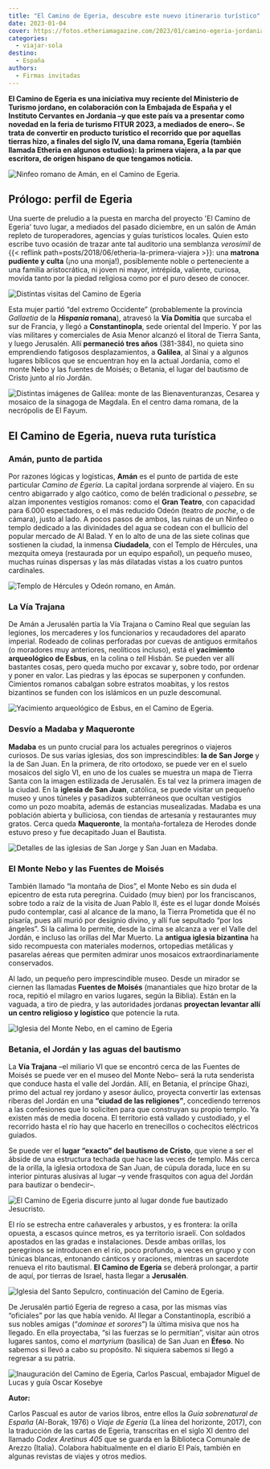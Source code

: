```yaml
---
title: "El Camino de Egeria, descubre este nuevo itinerario turístico"
date: 2023-01-04
cover: https://fotos.etheriamagazine.com/2023/01/camino-egeria-jordania.jpg
categories: 
  - viajar-sola
destino: 
  - España
authors: 
  - Firmas invitadas
---
```


**El Camino de Egeria es una iniciativa muy reciente del Ministerio de Turismo jordano, 
en colaboración con la Embajada de España y el Instituto Cervantes en Jordania –y que 
este país va a presentar como novedad en la feria de turismo FITUR 2023, a mediados de 
enero–. Se trata de convertir en producto turístico el recorrido que por aquellas 
tierras hizo, a finales del siglo IV, una dama romana, Egeria (también llamada Etheria 
en algunos estudios): la primera viajera, a la par que escritora, de origen hispano de 
que tengamos noticia.** 

![Ninfeo romano de Amán, en el Camino de Egeria.](https://fotos.etheriamagazine.com/2023/01/camino-egeria-aman-ninfeo-romano.jpg "Ninfeo romano de Amán, en el Camino de Egeria. © Carlos Pascual")

## Prólogo: perfil de Egeria

Una suerte de preludio a la puesta en marcha del proyecto 'El Camino de Egeria' tuvo 
lugar, a mediados del pasado diciembre, en un salón de Amán repleto de turoperadores, 
agencias y guías turísticos locales. Quien esto escribe tuvo ocasión de trazar ante tal 
auditorio una semblanza _verosímil_ de {{< reflink 
path=posts/2018/06/etheria-la-primera-viajera >}}: una **matrona pudiente y culta** (¡no 
una monja!), posiblemente noble o perteneciente a una familia aristocrática, ni joven ni 
mayor, intrépida, valiente, curiosa, movida tanto por la piedad religiosa como por el 
puro deseo de conocer. 

![Distintas visitas del Camino de Egeria](https://fotos.etheriamagazine.com/2023/01/camino-egeria-primera-etapa.jpg "Dama y obispo del siglo IV, en Festival Tarraco Viva. Maison Carrée, en Nimes, Via Domitia. Obelisco romano de Constantinopla. Heliópolis, camino a Jerusalén. © Carlos Pascual")

Esta mujer partió “del extremo Occidente” (probablemente la provincia _Gallaetia_ de la 
**_Hispania_ romana**), atravesó la **Vía Domitia** que surcaba el sur de Francia, y 
llegó a **Constantinopla**, sede oriental del Imperio. Y por las vías militares y 
comerciales de Asia Menor alcanzó el litoral de Tierra Santa, y luego Jerusalén. Allí 
**permaneció tres años** (381-384), no quieta sino emprendiendo fatigosos 
desplazamientos, a **Galilea**, al Sinaí y a algunos lugares bíblicos que se encuentran 
hoy en la actual Jordania, como el monte Nebo y las fuentes de Moisés; o Betania, el 
lugar del bautismo de Cristo junto al río Jordán. 

![Distintas imágenes de Galilea: monte de las Bienaventuranzas, Cesarea y mosaico de la sinagoga de Magdala. En el centro dama romana, de la necrópolis de El Fayum.](https://fotos.etheriamagazine.com/2023/01/camino-egeria-galilea.jpg "Distintas imágenes de Galilea: monte de las Bienaventuranzas, Cesarea y mosaico de la sinagoga de Magdala. En el centro: dama romana, de la necrópolis de El Fayum.© Carlos Pascual")

## El Camino de Egeria, nueva ruta turística

### Amán, punto de partida

Por razones lógicas y logísticas, **Amán** es el punto de partida de este particular 
_Camino de Egeria_. La capital jordana sorprende al viajero. En su centro abigarrado y 
algo caótico, como de belén tradicional o _pessebre,_ se alzan imponentes vestigios 
romanos: como el **Gran Teatro**, con capacidad para 6.000 espectadores, o el más 
reducido Odeón (teatro _de poche_, o de cámara), justo al lado. A pocos pasos de ambos, 
las ruinas de un Ninfeo o templo dedicado a las divinidades del agua se codean con el 
bullicio del popular mercado de Al Balad. Y en lo alto de una de las siete colinas que 
sostienen la ciudad, la inmensa **Ciudadela**, con el Templo de Hércules, una mezquita 
omeya (restaurada por un equipo español), un pequeño museo, muchas ruinas dispersas y 
las más dilatadas vistas a los cuatro puntos cardinales. 

![Templo de Hércules y Odeón romano, en Amán.](https://fotos.etheriamagazine.com/2023/01/aman-camino-egeria.jpg "Templo de Hércules y Odeón romano, en Amán. © Carlos Pascual")

### La Vía Trajana

De Amán a Jerusalén partía la Vía Trajana o Camino Real que seguían las legiones, los 
mercaderes y los funcionarios y recaudadores del aparato imperial. Rodeado de colinas 
perforadas por cuevas de antiguos ermitaños (o moradores muy anteriores, neolíticos 
incluso), está el **yacimiento arqueológico de Esbus**, en la colina o _tell_ Hisbán. Se 
pueden ver allí bastantes cosas, pero queda mucho por excavar y, sobre todo, por ordenar 
y poner en valor. Las piedras y las épocas se superponen y confunden. Cimientos romanos 
cabalgan sobre estratos moabitas, y los restos bizantinos se funden con los islámicos en 
un puzle descomunal. 

![Yacimiento arqueológico de Esbus, en el Camino de Egeria.](https://fotos.etheriamagazine.com/2023/01/camino-egeria-yacimiento-esbus.jpg "Yacimiento arqueológico de Esbus, en el Camino de Egeria. © Carlos Pascual")

### Desvío a Madaba y Maqueronte

**Madaba** es un punto crucial para los actuales peregrinos o viajeros curiosos. De sus 
varias iglesias, dos son imprescindibles: **la de San Jorge** y la de San Juan. En la 
primera, de rito ortodoxo, se puede ver en el suelo mosaicos del siglo VI, en uno de los 
cuales se muestra un mapa de Tierra Santa con la imagen estilizada de Jerusalén. Es tal 
vez la primera imagen de la ciudad. En la **iglesia de San Juan**, católica, se puede 
visitar un pequeño museo y unos túneles y pasadizos subterráneos que ocultan vestigios 
como un pozo moabita, además de estancias musealizadas. Madaba es una población abierta 
y bulliciosa, con tiendas de artesanía y restaurantes muy gratos. Cerca queda 
**Maqueronte**, la montaña-fortaleza de Herodes donde estuvo preso y fue decapitado Juan 
el Bautista. 

![Detalles de las iglesias de San Jorge y San Juan en Madaba.](https://fotos.etheriamagazine.com/2023/01/camino-egeria-iglesias-san-juan-jorge.jpg "Detalles de las iglesias de San Jorge y San Juan, en Madaba. © Carlos Pascual")

### El Monte Nebo y las Fuentes de Moisés

También llamado “la montaña de Dios”, el Monte Nebo es sin duda el epicentro de esta 
ruta peregrina. Cuidado (muy bien) por los franciscanos, sobre todo a raíz de la visita 
de Juan Pablo II, éste es el lugar donde Moisés pudo contemplar, casi al alcance de la 
mano, la Tierra Prometida que él no pisaría, pues allí murió por designio divino, y allí 
fue sepultado “por los ángeles”. Si la calima lo permite, desde la cima se alcanza a ver 
el Valle del Jordán, e incluso las orillas del Mar Muerto. La **antigua iglesia 
bizantina** ha sido recompuesta con materiales modernos, ortopedias metálicas y 
pasarelas aéreas que permiten admirar unos mosaicos extraordinariamente conservados. 

Al lado, un pequeño pero imprescindible museo. Desde un mirador se ciernen las llamadas 
**Fuentes de Moisés** (manantiales que hizo brotar de la roca, repitió el milagro en 
varios lugares, según la Biblia). Están en la vaguada, a tiro de piedra, y las 
autoridades jordanas **proyectan levantar allí un centro religioso y logístico** que 
potencie la ruta. 

![Iglesia del Monte Nebo, en el camino de Egeria](https://fotos.etheriamagazine.com/2023/01/camino-egeria-iglesia-del-Monte-Nebo.jpg "Iglesia del Monte Nebo. © Carlos Pascual")

### Betania, el Jordán y las aguas del bautismo

La **Vía Trajana** –el miliario VI que se encontró cerca de las Fuentes de Moisés se 
puede ver en el museo del Monte Nebo– será la ruta senderista que conduce hasta el valle 
del Jordán. Allí, en Betania, el príncipe Ghazi, primo del actual rey jordano y asesor 
áulico, proyecta convertir las extensas riberas del Jordán en una **“ciudad de las 
religiones”**, concediendo terrenos a las confesiones que lo soliciten para que 
construyan su propio templo. Ya existen más de media docena. El territorio está vallado 
y custodiado, y el recorrido hasta el río hay que hacerlo en trenecillos o cochecitos 
eléctricos guiados. 

Se puede ver el **lugar “exacto” del bautismo de Cristo**, que viene a ser el ábside de 
una estructura techada que hace las veces de templo. Más cerca de la orilla, la iglesia 
ortodoxa de San Juan, de cúpula dorada, luce en su interior pinturas alusivas al lugar 
–y vende frasquitos con agua del Jordán para bautizar o bendecir–. 

![El Camino de Egeria discurre junto al lugar donde fue bautizado Jesucristo.](https://fotos.etheriamagazine.com/2023/01/camino-egeria-rio-jordan.jpg "El Camino de Egeria discurre junto al lugar donde dicen que fue bautizado Jesucristo. © Carlos Pascual")

El río se estrecha entre cañaverales y arbustos, y es frontera: la orilla opuesta, a 
escasos quince metros, es ya territorio israelí. Con soldados apostados en las gradas e 
instalaciones. Desde ambas orillas, los peregrinos se introducen en el río, poco 
profundo, a veces en grupo y con túnicas blancas, entonando cánticos y oraciones, 
mientras un sacerdote renueva el rito bautismal. **El Camino de Egeria** se deberá 
prolongar, a partir de aquí, por tierras de Israel, hasta llegar a **Jerusalén**. 

![Iglesia del Santo Sepulcro, continuación del Camino de Egeria.](https://fotos.etheriamagazine.com/2023/01/camino-egeria-iglesia-Santo-Sepulcro.jpg "Iglesia del Santo Sepulcro, continuación del Camino de Egeria. © Carlos Pascual")

De Jerusalén partió Egeria de regreso a casa, por las mismas vías “oficiales” por las 
que había venido. Al llegar a Constantinopla, escribió a sus nobles amigas (“_dominae et 
sorores_”) la última misiva que nos ha llegado. En ella proyectaba, “si las fuerzas se 
lo permitían”, visitar aún otros lugares santos, como el _martyrium_ (basílica) de San 
Juan en **Éfeso**. No sabemos si llevó a cabo su propósito. Ni siquiera sabemos si llegó 
a regresar a su patria. 

![Inauguración del Camino de Egeria, Carlos Pascual, embajador Miguel de Lucas y guía Oscar Kosebye](https://fotos.etheriamagazine.com/2023/01/Camino-Egeria-Carlos-Pascual.jpg "Inauguración del Camino de Egeria, Carlos Pascual, embajador Miguel de Lucas y guía Oscar Kosebye (de Izq. a Dcha.).")

**Autor:** 

Carlos Pascual es autor de varios libros, entre ellos la _Guía sobrenatural de España_ 
(Al-Borak, 1976) o _Viaje de Egeria_ (La línea del horizonte, 2017), con la traducción 
de las cartas de Egeria, transcritas en el siglo XI dentro del llamado _Codex Aretinus 
405_ que se guarda en la Biblioteca Comunale de Arezzo (Italia). Colabora habitualmente 
en el diario El País, también en algunas revistas de viajes y otros medios.
